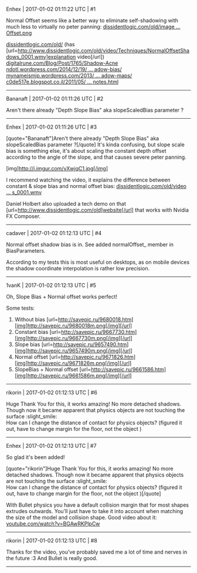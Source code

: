 Enhex | 2017-01-02 01:11:22 UTC | #1

Normal Offset seems like a better way to eliminate self-shadowing with much less to virtually no peter panning:
[dissidentlogic.com/old/image ... Offset.png](http://www.dissidentlogic.com/old/images/NormalOffsetShadows/GDC_Poster_NormalOffset.png)

[dissidentlogic.com/old/](http://www.dissidentlogic.com/old/) (has [url=http://www.dissidentlogic.com/old/video/Techniques/NormalOffsetShadows_0001.wmv]explanation video[/url])
[digitalrune.com/Blog/Post/1765/Shadow-Acne](https://www.digitalrune.com/Blog/Post/1765/Shadow-Acne)
[ndotl.wordpress.com/2014/12/19/ ... adow-bias/](https://ndotl.wordpress.com/2014/12/19/notes-on-shadow-bias/)
[mynameismjp.wordpress.com/2013/ ... adow-maps/](https://mynameismjp.wordpress.com/2013/09/10/shadow-maps/)
[c0de517e.blogspot.co.il/2011/05/ ... notes.html](http://c0de517e.blogspot.co.il/2011/05/shadowmap-bias-notes.html)

-------------------------

Bananaft | 2017-01-02 01:11:26 UTC | #2

Aren't there already "Depth Slope Bias" aka slopeScaledBias parameter ?

-------------------------

Enhex | 2017-01-02 01:11:26 UTC | #3

[quote="Bananaft"]Aren't there already "Depth Slope Bias" aka slopeScaledBias parameter ?[/quote]
It's kinda confusing, but slope scale bias is something else, it's about scaling the constant depth offset according to the angle of the slope, and that causes severe peter panning.

[img]http://i.imgur.com/vXwjqC1.jpg[/img]

I recommend watching the video, it explains the difference between constant & slope bias and normal offset bias:
[dissidentlogic.com/old/video ... s_0001.wmv](http://www.dissidentlogic.com/old/video/Techniques/NormalOffsetShadows_0001.wmv)

Daniel Holbert also uploaded a tech demo on that [url=http://www.dissidentlogic.com/old]website[/url] that works with Nvidia FX Composer.

-------------------------

cadaver | 2017-01-02 01:12:13 UTC | #4

Normal offset shadow bias is in. See added normalOffset_ member in BiasParameters.

According to my tests this is most useful on desktops, as on mobile devices the shadow coordinate interpolation is rather low precision.

-------------------------

1vanK | 2017-01-02 01:12:13 UTC | #5

Oh, Slope Bias + Normal offset works perfect!

Some tests:

1)  Without bias
[url=http://savepic.ru/9680018.htm][img]http://savepic.ru/9680018m.png[/img][/url]
2) Constant bias
[url=http://savepic.ru/9667730.htm][img]http://savepic.ru/9667730m.png[/img][/url]
3) Slope bias
[url=http://savepic.ru/9657490.htm][img]http://savepic.ru/9657490m.png[/img][/url]
4) Normal offset
[url=http://savepic.ru/9671826.htm][img]http://savepic.ru/9671826m.png[/img][/url]
5) SlopeBias + Normal offset
[url=http://savepic.ru/9661586.htm][img]http://savepic.ru/9661586m.png[/img][/url]

-------------------------

rikorin | 2017-01-02 01:12:13 UTC | #6

Huge Thank You for this, it works amazing! No more detached shadows.
Though now it became apparent that physics objects are not touching the surface :slight_smile:  
How can I change the distance of contact for physics objects? (figured it out, have to change margin for the floor, not the object )

-------------------------

Enhex | 2017-01-02 01:12:13 UTC | #7

So glad it's been added!

[quote="rikorin"]Huge Thank You for this, it works amazing! No more detached shadows.
Though now it became apparent that physics objects are not touching the surface :slight_smile:  
How can I change the distance of contact for physics objects? (figured it out, have to change margin for the floor, not the object )[/quote]

With Bullet physics you have a default collision margin that for most shapes extrudes outwards. You'll just have to take it into account when matching the size of the model and collision shape.
Good video about it: [youtube.com/watch?v=BGAwRKPlpCw](https://www.youtube.com/watch?v=BGAwRKPlpCw)

-------------------------

rikorin | 2017-01-02 01:12:13 UTC | #8

Thanks for the video, you've probably saved me a lot of time and nerves in the future :3
And Bullet is really good.

-------------------------

